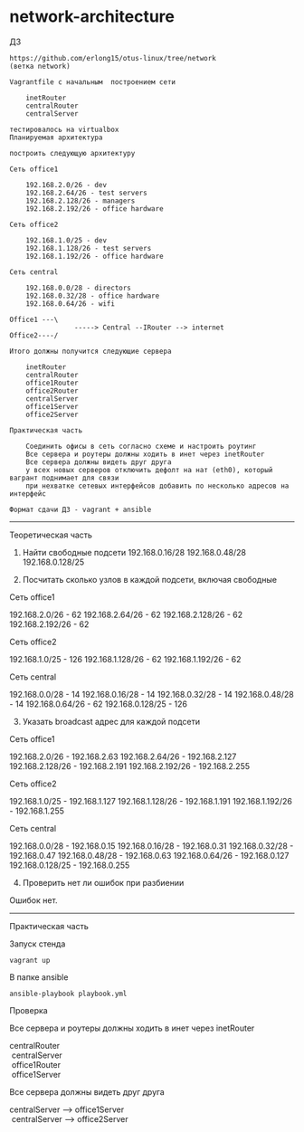 # network-architecture

ДЗ

    https://github.com/erlong15/otus-linux/tree/network
    (ветка network)

    Vagrantfile с начальным  построением сети

        inetRouter
        centralRouter
        centralServer

    тестировалось на virtualbox
    Планируемая архитектура

    построить следующую архитектуру

    Сеть office1

        192.168.2.0/26 - dev
        192.168.2.64/26 - test servers
        192.168.2.128/26 - managers
        192.168.2.192/26 - office hardware

    Сеть office2

        192.168.1.0/25 - dev
        192.168.1.128/26 - test servers
        192.168.1.192/26 - office hardware

    Сеть central

        192.168.0.0/28 - directors
        192.168.0.32/28 - office hardware
        192.168.0.64/26 - wifi

    Office1 ---\
                    -----> Central --IRouter --> internet
    Office2----/

    Итого должны получится следующие сервера

        inetRouter
        centralRouter
        office1Router
        office2Router
        centralServer
        office1Server
        office2Server

    Практическая часть

        Соединить офисы в сеть согласно схеме и настроить роутинг
        Все сервера и роутеры должны ходить в инет через inetRouter
        Все сервера должны видеть друг друга
        у всех новых серверов отключить дефолт на нат (eth0), который вагрант поднимает для связи
        при нехватке сетевых интерфейсов добавить по несколько адресов на интерфейс

    Формат сдачи ДЗ - vagrant + ansible


---

Теоретическая часть

1. Найти свободные подсети
192.168.0.16/28
192.168.0.48/28
192.168.0.128/25


2. Посчитать сколько узлов в каждой подсети, включая свободные

Сеть office1

192.168.2.0/26      - 62
192.168.2.64/26     - 62
192.168.2.128/26    - 62
192.168.2.192/26    - 62

Сеть office2

192.168.1.0/25      - 126
192.168.1.128/26    - 62
192.168.1.192/26    - 62

Сеть central

192.168.0.0/28      - 14
192.168.0.16/28     - 14
192.168.0.32/28     - 14
192.168.0.48/28     - 14
192.168.0.64/26     - 62
192.168.0.128/25    - 126


3. Указать broadcast адрес для каждой подсети

Сеть office1

192.168.2.0/26      - 192.168.2.63
192.168.2.64/26     - 192.168.2.127
192.168.2.128/26    - 192.168.2.191
192.168.2.192/26    - 192.168.2.255

Сеть office2

192.168.1.0/25      - 192.168.1.127
192.168.1.128/26    - 192.168.1.191
192.168.1.192/26    - 192.168.1.255

Сеть central

192.168.0.0/28      - 192.168.0.15
192.168.0.16/28     - 192.168.0.31
192.168.0.32/28     - 192.168.0.47
192.168.0.48/28     - 192.168.0.63
192.168.0.64/26     - 192.168.0.127
192.168.0.128/25    - 192.168.0.255

4. Проверить нет ли ошибок при разбиении

Ошибок нет.

---

Практическая часть

Запуск стенда

    vagrant up

В папке ansible

    ansible-playbook playbook.yml

Проверка    

Все сервера и роутеры должны ходить в инет через inetRouter     

centralRouter   
![]() 
centralServer   
![]() 
office1Router   
![]() 
office1Server   

Все сервера должны видеть друг друга    

centralServer   -->  office1Server  
![]() 
centralServer   -->  office2Server  
![]() 